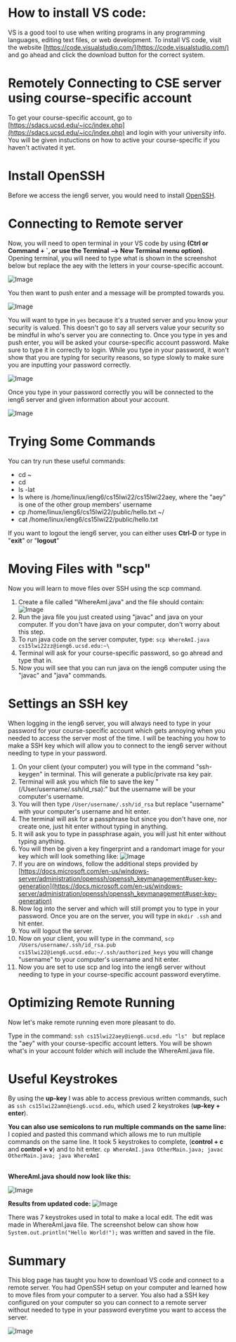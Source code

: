 
# How to install VS code:
VS is a good tool to use when writing programs in any programming languages, editing text files, or web development. 
To install VS code, visit the website [https://code.visualstudio.com/](https://code.visualstudio.com/) and go ahead and click the download
button for the correct system.

# Remotely Connecting to CSE server using course-specific account
To get your course-specific account, go to [https://sdacs.ucsd.edu/~icc/index.php](https://sdacs.ucsd.edu/~icc/index.php) and login with your university info. 
You will be given instuctions on how to active your course-specific if you haven't activated it yet. 

# Install OpenSSH
Before we access the ieng6 server, you would need to install [OpenSSH](https://docs.microsoft.com/en-us/windows-server/administration/openssh/openssh_install_firstuse).

# Connecting to Remote server
Now, you will need to open terminal in your VS code by using **(Ctrl or Command + `, or use the Terminal --> New Terminal menu option)**. Opening terminal, you will need to type what is shown in the screenshot below but replace the aey with the letters in your course-specific account.

![Image](screenshot1.PNG)

You then want to push enter and a message will be prompted towards you.

![Image](screenshot2.PNG)

You will want to type in `yes` because it's a trusted server and you know your security is valued. This doesn't go to say all servers value your security so be mindful in who's server you are connecting to. Once you type in yes and push enter, you will be asked your course-specific account password. Make sure to type it in correctly to login. While you type in your password, it won't show that you are typing for security reasons, so type slowly to make sure you are inputting your password correctly. 

![Image](screenshot3.PNG)

Once you type in your password correctly you will be connected to the ieng6 server and given information about your account.

![Image](screenshot4.PNG)


# Trying Some Commands
You can try run these useful commands:
* cd ~
* cd
* ls -lat
* ls <directory> where <directory> is /home/linux/ieng6/cs15lwi22/cs15lwi22aey, where the "aey" is one of the other group members' username
* cp /home/linux/ieng6/cs15lwi22/public/hello.txt ~/
* cat /home/linux/ieng6/cs15lwi22/public/hello.txt

If you want to logout the ieng6 server, you can either uses **Ctrl-D** or type in "**exit**" or "**logout**"

# Moving Files with "scp"
Now you will learn to move files over SSH using the scp command. 
1. Create a file called "WhereAmI.java" and the file should contain:
    ![Image](screenshotCode.PNG)
2. Run the java file you just created using "javac" and java on your computer. If you don't have java on your computer, don't worry about this step.
3. To run java code on the server computer, type: `scp WhereAmI.java cs15lwi22zz@ieng6.ucsd.edu:~\`
4. Terminal will ask for your course-specific password, so go ahread and type that in.
5. Now you will see that you can run java on the ieng6 computer using the "javac" and "java" commands. 

# Settings an SSH key
When logging in the ieng6 server, you will always need to type in your password for your course-specific account which gets annoying when you needed to access the server most of the time. I will be teaching you how to make a SSH key which will allow you to connect to the ieng6 server without needing to type in your password. 

1. On your client (your computer) you will type in the command "ssh-keygen" in terminal. This will generate a public/private rsa key pair.
2. Terminal will ask you which file to save the key "(/User/username/.ssh/id_rsa):" but the username will be your computer's username.
3. You will then type `/User/username/.ssh/id_rsa` but replace "username" with your computer's username and hit enter.
4. The terminal will ask for a passphrase but since you don't have one, nor create one, just hit enter without typing in anything.
5. It will ask you to type in passphrase again, you will just hit enter without typing anything.
6. You will then be given a key fingerprint and a randomart image for your key which will look something like:
    ![Image](screenshot6.PNG)
7. If you are on windows, follow the additional steps provided by [https://docs.microsoft.com/en-us/windows-server/administration/openssh/openssh_keymanagement#user-key-generation](https://docs.microsoft.com/en-us/windows-server/administration/openssh/openssh_keymanagement#user-key-generation)
8. Now log into the server and which will still prompt you to type in your password. Once you are on the server, you will type in `mkdir .ssh` and hit enter.
9. You will logout the server.
10. Now on your client, you will type in the command, `scp /Users/username/.ssh/id_rsa.pub cs15lwi22@ieng6.ucsd.edu:~/.ssh/authorized_keys` you will change "username" to your computer's username and hit enter.
11. Now you are set to use scp and log into the ieng6 server without needing to type in your course-specific account password everytime. 

# Optimizing Remote Running
Now let's make remote running even more pleasant to do.

Type in the command: `ssh cs15lwi22aey@ieng6.ucsd.edu "ls" ` but replace the "aey" with your course-specific account letters.
You will be shown what's in your account folder which will include the WhereAmI.java file. 

# Useful Keystrokes
By using the **up-key** I was able to access previous written commands, such as `ssh cs15lwi22amn@ieng6.ucsd.edu`, which used 2 keystrokes (**up-key + enter**).

**You can also use semicolons to run multiple commands on the same line:** 
I copied and pasted this command which allows me to run multiple commands on the same line. It took 5 keystrokes to complete, (**control + c** and **control + v**) and to hit enter. 
`cp WhereAmI.java OtherMain.java; javac OtherMain.java; java WhereAmI`

<br /> **WhereAmI.java should now look like this:**

![Image](screenshot5.png)


**Results from updated code:**
![Image](screenshot7.png)

There was 7 keystrokes used in total to make a local edit. The edit was made in WhereAmI.java file. The screenshot below can show how `System.out.println("Hello World!");` was written and saved in the file.

 
# Summary
This blog page has taught you how to download VS code and connect to a remote server. You had OpenSSH setup on your computer and learned how to move files from your computer to a server. You also had a SSH key configured on your computer so you can connect to a remote server without needed to type in your password everytime you want to access the server. 

![Image](catDancing.gif)